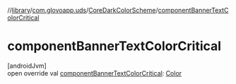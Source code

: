 //[library](../../../index.md)/[com.glovoapp.uds](../index.md)/[CoreDarkColorScheme](index.md)/[componentBannerTextColorCritical](component-banner-text-color-critical.md)

# componentBannerTextColorCritical

[androidJvm]\
open override val [componentBannerTextColorCritical](component-banner-text-color-critical.md): [Color](https://developer.android.com/reference/kotlin/androidx/compose/ui/graphics/Color.html)
